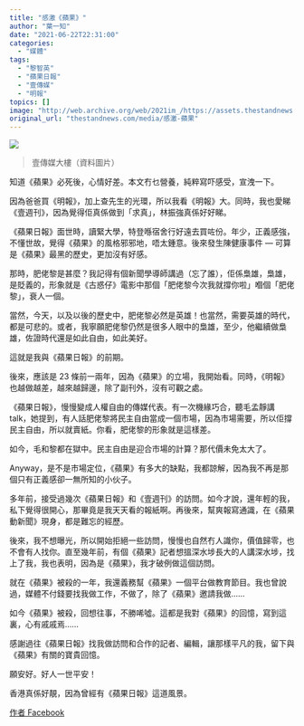 ```yaml
---
title: "感激《蘋果》"
author: "葉一知"
date: "2021-06-22T22:31:00"
categories:
  - "媒體"
tags:
  - "黎智英"
  - "蘋果日報"
  - "壹傳媒"
  - "明報"
topics: []
image: "http://web.archive.org/web/2021im_/https://assets.thestandnews.com/media/photos/194946184_8DAUr.png"
original_url: "thestandnews.com/media/感激-蘋果"
---
```

![](http://web.archive.org/web/2021im_/https://assets.thestandnews.com/media/photos/194946184_8DAUr.png)
> 壹傳媒大樓（資料圖片）

知道《蘋果》必死後，心情好差。本文冇乜營養，純粹寫吓感受，宣洩一下。

因為爸爸買《明報》，加上查先生的光環，所以我看《明報》大。同時，我也愛睇《壹週刊》，因為覺得佢真係做到「求真」，林振強真係好好睇。

《蘋果日報》面世時，讀緊大學，特登喺宿舍行好遠去買咗份。年少，正義感強，不懂世故，覺得《蘋果》的風格邪邪地，唔太鍾意。後來發生陳健康事件 — 可算是《蘋果》最黑的歷史，更加沒有好感。

那時，肥佬黎是甚麼？我記得有個新聞學導師講過（忘了誰），佢係梟雄，梟雄，是貶義的，形象就是《古惑仔》電影中那個「肥佬黎今次我就撐你啦」嗰個「肥佬黎」，衰人一個。

當然，今天，以及以後的歷史中，肥佬黎必然是英雄！也當然，需要英雄的時代，都是可悲的。或者，我寧願肥佬黎仍然是很多人眼中的梟雄，至少，他繼續做梟雄，佐證時代還是如此自由，如此美好。

這就是我與《蘋果日報》的前期。

後來，應該是 23 條前一兩年，因為《蘋果》的立場，我開始看。同時，《明報》也越做越差，越來越歸邊，除了副刊外，沒有可觀之處。

《蘋果日報》，慢慢變成人權自由的傳媒代表。有一次機緣巧合，聽毛孟靜講 talk，她提到，有人話肥佬黎將民主自由當成一個市場，因為市場需要，所以佢撐民主自由，所以就賣紙。你看，肥佬黎的形象就是這樣差。

如今，毛和黎都在獄中。民主自由是迎合市場的計算？那代價未免太大了。

Anyway，是不是市場定位，《蘋果》有多大的缺點，我都諒解，因為我不再是那個只有正義感卻一無所知的小伙子。

多年前，接受過幾次《蘋果日報》和《壹週刊》的訪問。如今才說，還年輕的我，私下覺得很開心，那畢竟是我天天看的報紙啊。再後來，幫爽報寫通識，在《蘋果動新聞》現身，都是難忘的經歷。

後來，我不想曝光，所以開始拒絕一些訪問，慢慢也自然冇人識你，價值歸零，也不會有人找你。直至幾年前，有個《蘋果》記者想搵深水埗長大的人講深水埗，找上了我，我也表明，因為是《蘋果》，我才破例做這個訪問。

就在《蘋果》被殺的一年，我還義務幫《蘋果》一個平台做教育節目。我也曾說過，媒體不付錢要找我做工作，不做了，除了《蘋果》邀請我做……

如今《蘋果》被殺，回想往事，不勝唏噓。這都是我對《蘋果》的回憶，寫到這裏，心有戚戚焉……

感謝過往《蘋果日報》找我做訪問和合作的記者、編輯，讓那樣平凡的我，留下與《蘋果》有關的寶貴回憶。

願安好。好人一世平安！

香港真係好靚，因為曾經有《蘋果日報》這道風景。

[作者 Facebook](http://web.archive.org/web/20211229132222/https://www.facebook.com/yipyatchee/posts/3039107726336563)